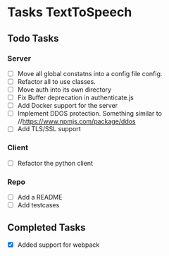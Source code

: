 # Tasks TextToSpeech

## **Todo Tasks**

### **Server**
- [ ] Move all global constatns into a config file config.
- [ ] Refactor all to use classes.
- [ ] Move auth into its own directory
- [ ] Fix Buffer deprecation in authenticate.js
- [ ] Add Docker support for the server
- [ ] Implement DDOS protection. Something similar to //https://www.npmjs.com/package/ddos
- [ ] Add TLS/SSL support

### **Client**
- [ ]  Refactor the python client

### **Repo**
- [ ]  Add a README
- [ ]  Add testcases

## **Completed Tasks**

- [X] Added support for webpack